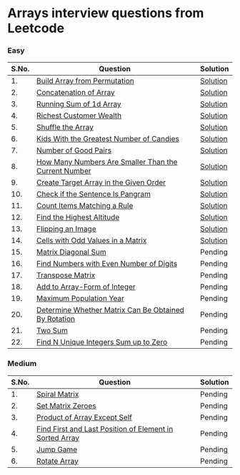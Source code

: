# Arrays interview questions from Leetcode

### Easy
| S.No. | Question | Solution |
|----| --------------- | -------- |
|1. | [Build Array from Permutation](https://leetcode.com/problems/build-array-from-permutation/) |[Solution](https://github.com/geeky01adarsh/DSA-Interview-Questions/blob/main/Arrays/build_array_from_permutation.cpp)|
|2. | [Concatenation of Array](https://leetcode.com/problems/concatenation-of-array/) |[Solution](https://github.com/geeky01adarsh/DSA-Interview-Questions/blob/main/Arrays/concatenation_of_Array.cpp)|
|3. | [Running Sum of 1d Array](https://leetcode.com/problems/running-sum-of-1d-array/) |[Solution](https://github.com/geeky01adarsh/DSA-Interview-Questions/blob/main/Arrays/running_sum_of_1d_Array.cpp)|
|4. | [Richest Customer Wealth](https://leetcode.com/problems/richest-customer-wealth/) |[Solution](https://github.com/geeky01adarsh/DSA-Interview-Questions/blob/main/Arrays/richest_customber_wealth.cpp)|
|5. | [Shuffle the Array](https://leetcode.com/problems/shuffle-the-array/) |[Solution](https://github.com/geeky01adarsh/DSA-Interview-Questions/blob/main/Arrays/shuffle_the_Array.cpp)|
|6. | [Kids With the Greatest Number of Candies](https://leetcode.com/problems/kids-with-the-greatest-number-of-candies/) |[Solution](https://github.com/geeky01adarsh/DSA-Interview-Questions/blob/main/Arrays/kids_with_greatest_no_of_candies.cpp)|
|7. | [Number of Good Pairs](https://leetcode.com/problems/number-of-good-pairs/) |[Solution](https://github.com/geeky01adarsh/DSA-Interview-Questions/blob/main/Arrays/no_of_good_pairs.cpp)|
|8. | [How Many Numbers Are Smaller Than the Current Number](https://leetcode.com/problems/how-many-numbers-are-smaller-than-the-current-number/) |[Solution](https://github.com/geeky01adarsh/DSA-Interview-Questions/blob/main/Arrays/cells_with_odd_values.cpp)|
|9. | [Create Target Array in the Given Order](https://leetcode.com/problems/create-target-array-in-the-given-order/) |[Solution](https://github.com/geeky01adarsh/DSA-Interview-Questions/blob/main/Arrays/create_target_array_in_given_order.cpp)|
|10. | [Check if the Sentence Is Pangram](https://leetcode.com/problems/check-if-the-sentence-is-pangram/) |[Solution](https://github.com/geeky01adarsh/DSA-Interview-Questions/blob/main/Arrays/pangram_String.cpp)|
|11. | [Count Items Matching a Rule](https://leetcode.com/problems/count-items-matching-a-rule/) |[Solution](https://github.com/geeky01adarsh/DSA-Interview-Questions/blob/main/Arrays/count_elements_matching_rule.cpp)|
|12. | [Find the Highest Altitude](https://leetcode.com/problems/find-the-highest-altitude/) |[Solution](https://github.com/geeky01adarsh/DSA-Interview-Questions/blob/main/Arrays/highest_altitude.cpp)|
|13. | [Flipping an Image](https://leetcode.com/problems/flipping-an-image/) |[Solution](https://github.com/geeky01adarsh/DSA-Interview-Questions/blob/main/Arrays/flipping_an_image.cpp)|   
|14. | [Cells with Odd Values in a Matrix](https://leetcode.com/problems/cells-with-odd-values-in-a-matrix/) |[Solution](https://github.com/geeky01adarsh/DSA-Interview-Questions/blob/main/Arrays/flipping_an_image.cpp)|
|15. | [Matrix Diagonal Sum](https://leetcode.com/problems/matrix-diagonal-sum/) |Pending|
|16. | [Find Numbers with Even Number of Digits](https://leetcode.com/problems/find-numbers-with-even-number-of-digits/)|Pending|
|17. | [Transpose Matrix](https://leetcode.com/problems/transpose-matrix/) |Pending|
|18. | [Add to Array-Form of Integer](https://leetcode.com/problems/add-to-array-form-of-integer/) |Pending|
|19. | [Maximum Population Year](https://leetcode.com/problems/maximum-population-year/) |Pending|
|20. | [Determine Whether Matrix Can Be Obtained By Rotation](https://leetcode.com/problems/determine-whether-matrix-can-be-obtained-by-rotation/) |Pending|
|21. | [Two Sum](https://leetcode.com/problems/two-sum/) |Pending|
|22. | [Find N Unique Integers Sum up to Zero](https://leetcode.com/problems/find-n-unique-integers-sum-up-to-zero/) |Pending|

### Medium
| S.No. | Question | Solution |
|----| --------------- | -------- |
|1. | [Spiral Matrix](https://leetcode.com/problems/spiral-matrix/) |Pending|
|2. | [Set Matrix Zeroes](https://leetcode.com/problems/set-matrix-zeroes/) |Pending|
|3. | [Product of Array Except Self](https://leetcode.com/problems/product-of-array-except-self/) |Pending|
|4. | [Find First and Last Position of Element in Sorted Array](https://leetcode.com/problems/find-first-and-last-position-of-element-in-sorted-array/) |Pending|
|5. | [Jump Game](https://leetcode.com/problems/jump-game/) |Pending|
|6. | [Rotate Array](https://leetcode.com/problems/rotate-array/) |Pending|
